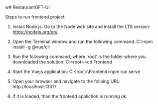 w# RestaurantGFT-UI

Steps to run frontend project

1) Install Node.js. Go to the Node web site and install the LTS version:
https://nodejs.org/en/

2) Open the Terminal window and run the following command:
C:\>npm install -g @vue/cli

3) Run the following command, where 'root' is the folder where you downloaded the solution:
C:\<root>\>cd Frontend

4) Start the Vuejs application:
C:\<root>\Frontend\>npm run serve 

4) Open your browser and navigate to the folloing URL:
http://localhost:1337/

5) If it is loaded, than the frontend appliction is running ok.





